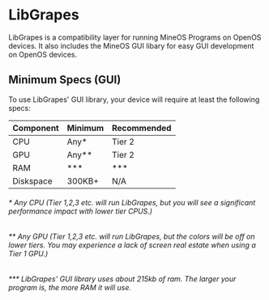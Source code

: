 # LibGrapes
LibGrapes is a compatibility layer for running MineOS Programs on OpenOS devices. It also includes the MineOS GUI libary for easy GUI development on OpenOS devices.

## Minimum Specs (GUI)
To use LibGrapes' GUI library, your device will require at least the following specs:

| Component | Minimum | Recommended |
|-----------|---------|-------------|
| CPU       | Any*    | Tier 2      |
| GPU       | Any**   | Tier 2      |
| RAM       | ***	  | ***			|
| Diskspace | 300KB+  | N/A         |

###### \* Any CPU (Tier 1,2,3 etc. will run LibGrapes, but you will see a significant performance impact with lower tier CPUS.)
###### \** Any GPU (Tier 1,2,3 etc. will run LibGrapes, but the colors will be off on lower tiers. You may experience a lack of screen real estate when using a Tier 1 GPU.)
###### \*** LibGrapes' GUI library uses about 215kb of ram. The larger your program is, the more RAM it will use.